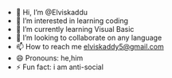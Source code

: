 - 👋 Hi, I’m @Elviskaddu
- 👀 I’m interested in learning coding
- 🌱 I’m currently learning Visual Basic
- 💞️ I’m looking to collaborate on any language
- 📫 How to reach me elviskaddy5@gmail.com
- 😄 Pronouns: he,him
- ⚡ Fun fact: i am anti-social

<!---
Elviskaddu/Elviskaddu is a ✨ special ✨ repository because its `README.md` (this file) appears on your GitHub profile.
You can click the Preview link to take a look at your changes.
--->
